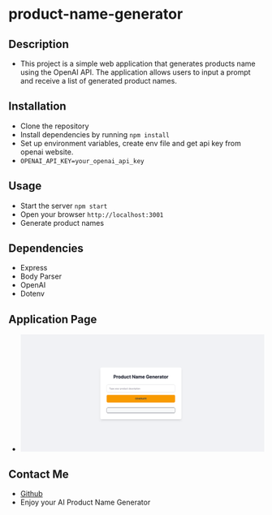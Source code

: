 # product-name-generator

## Description
* This project is a simple web application that generates products name using the OpenAI API. The application allows users to input a prompt and receive a list of generated product names.

## Installation
* Clone the repository
* Install dependencies by running ```npm install```
* Set up environment variables, create env file and get api key from openai website. 
* ```OPENAI_API_KEY=your_openai_api_key```

## Usage
* Start the server ```npm start```
* Open your browser ```http://localhost:3001```
* Generate product names

## Dependencies
* Express
* Body Parser
* OpenAI
* Dotenv

## Application Page
* ![application](./public/images/application-page.png)

## Contact Me

* [Github](https://github.com/veyselarslan12)
* Enjoy your AI Product Name Generator
